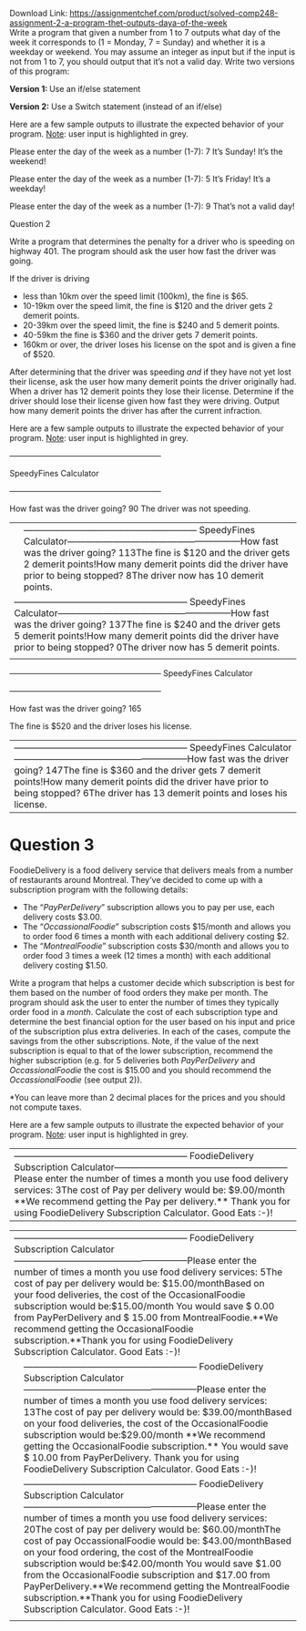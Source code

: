 Download Link: https://assignmentchef.com/product/solved-comp248-assignment-2-a-program-thet-outputs-daya-of-the-week
<br>
Write a program that given a number from 1 to 7 outputs what day of the week it corresponds to (1 = Monday, 7 = Sunday) and whether it is a weekday or weekend. You may assume an integer as input but if the input is not from 1 to 7, you should output that it’s not a valid day.  Write two versions of this program:

<strong>Version 1: </strong>Use an if/else statement

<strong>Version 2:</strong> Use a Switch statement (instead of an if/else)




Here are a few sample outputs to illustrate the expected behavior of your program. <u>Note</u>: user input is highlighted in grey.

Please enter the day of the week as a number (1-7): 7 It’s Sunday! It’s the weekend!

Please enter the day of the week as a number (1-7): 5 It’s Friday! It’s a weekday!

Please enter the day of the week as a number (1-7): 9 That’s not a valid day!

Question 2

Write a program that determines the penalty for a driver who is speeding on highway 401. The program should ask the user how fast the driver was going.

If the driver is driving

<ul>

 <li>less than 10km over the speed limit (100km), the fine is $65.</li>

 <li>10-19km over the speed limit, the fine is $120 and the driver gets 2 demerit points.</li>

 <li>20-39km over the speed limit, the fine is $240 and 5 demerit points.</li>

 <li>40-59km the fine is $360 and the driver gets 7 demerit points.</li>

 <li>160km or over, the driver loses his license on the spot and is given a fine of $520.</li>

</ul>




After determining that the driver was speeding <em>and</em> if they have not yet lost their license, ask the user how many demerit points the driver originally had. When a driver has 12 demerit points they lose their license. Determine if the driver should lose their license given how fast they were driving. Output how many demerit points the driver has after the current infraction.




Here are a few sample outputs to illustrate the expected behavior of your program. <u>Note</u>: user input is highlighted in grey.

———————————————————

SpeedyFines Calculator

———————————————————




How fast was the driver going? 90 The driver was not speeding.

<table width="634">

 <tbody>

  <tr>

   <td width="1"> </td>

   <td colspan="2" width="634">———————————————————             SpeedyFines Calculator———————————————————How fast was the driver going? 113The fine is $120 and the driver gets 2 demerit points!How many demerit points did the driver have prior to being stopped? 8The driver now has 10 demerit points. </td>

  </tr>

  <tr>

   <td colspan="2" width="634">———————————————————             SpeedyFines Calculator———————————————————How fast was the driver going? 137The fine is $240 and the driver gets 5 demerit points!How many demerit points did the driver have prior to being stopped? 0The driver now has 5 demerit points. </td>

   <td width="1"> </td>

  </tr>

  <tr>

   <td width="1"></td>

   <td width="632"></td>

   <td width="1"></td>

  </tr>

 </tbody>

</table>

———————————————————             SpeedyFines Calculator

———————————————————

How fast was the driver going? 165

The fine is $520 and the driver loses his license.

<table width="634">

 <tbody>

  <tr>

   <td width="634">———————————————————             SpeedyFines Calculator———————————————————How fast was the driver going? 147The fine is $360 and the driver gets 7 demerit points!How many demerit points did the driver have prior to being stopped? 6The driver has 13 demerit points and loses his license.</td>

  </tr>

 </tbody>

</table>

<h1>Question 3</h1>

FoodieDelivery is a food delivery service that delivers meals from a number of restaurants around Montreal. They’ve decided to come up with a subscription program with the following details:




<ul>

 <li>The “<em>PayPerDelivery</em>” subscription allows you to pay per use, each delivery costs $3.00.</li>

 <li>The “<em>OccassionalFoodie</em>” subscription costs $15/month and allows you to order food 6 times a month with each additional delivery costing $2.</li>

 <li>The “<em>MontrealFoodie</em>” subscription costs $30/month and allows you to order food 3 times a week (12 times a month) with each additional delivery costing $1.50.</li>

</ul>




Write a program that helps a customer decide which subscription is best for them based on the number of food orders they make per month. The program should ask the user to enter the number of times they typically order food in a <em>month</em>. Calculate the cost of each subscription type and determine the best financial option for the user based on his input and price of the subscription plus extra deliveries. In each of the cases, compute the savings from the other subscriptions. Note, if the value of the next subscription is equal to that of the lower subscription, recommend the higher subscription (e.g. for 5 deliveries both <em>PayPerDelivery</em> and <em>OccassionalFoodie</em> the cost is $15.00 and you should recommend the <em>OccassionalFoodie</em> (see output 2)).

*You can leave more than 2 decimal places for the prices and you should not compute taxes.




Here are a few sample outputs to illustrate the expected behavior of your program. <u>Note</u>: user input is highlighted in grey.

<table width="634">

 <tbody>

  <tr>

   <td width="634">———————————————————             FoodieDelivery Subscription Calculator———————————————————Please enter the number of times a month you use food delivery services: 3The cost of Pay per delivery would be: $9.00/month **We recommend getting the Pay per delivery.** Thank you for using FoodieDelivery Subscription Calculator. Good Eats :-)!</td>

  </tr>

 </tbody>

</table>




<table width="634">

 <tbody>

  <tr>

   <td colspan="2" width="634">———————————————————             FoodieDelivery Subscription Calculator———————————————————Please enter the number of times a month you use food delivery services: 5The cost of pay per delivery would be: $15.00/monthBased on your food deliveries, the cost of the OccasionalFoodie subscription would be:$15.00/month You would save $ 0.00 from PayPerDelivery and $ 15.00 from MontrealFoodie.**We recommend getting the OccasionalFoodie subscription.**Thank you for using FoodieDelivery Subscription Calculator. Good Eats :-)!</td>

   <td width="0"> </td>

  </tr>

  <tr>

   <td width="0"> </td>

   <td colspan="2" width="634">———————————————————             FoodieDelivery Subscription Calculator———————————————————Please enter the number of times a month you use food delivery services: 13The cost of pay per delivery would be: $39.00/monthBased on your food deliveries, the cost of the OccasionalFoodie subscription would be:$29.00/month **We recommend getting the OccasionalFoodie subscription.** You would save $ 10.00 from PayPerDelivery. Thank you for using FoodieDelivery Subscription Calculator. Good Eats :-)!</td>

  </tr>

  <tr>

   <td width="1"> </td>

   <td colspan="2" width="634">———————————————————             FoodieDelivery Subscription Calculator———————————————————Please enter the number of times a month you use food delivery services: 20The cost of pay per delivery would be: $60.00/monthThe cost of pay OccassionalFoodie would be: $43.00/monthBased on your food ordering, the cost of the MontrealFoodie subscription would be:$42.00/month You would save $1.00 from the OccasionalFoodie subscription and $17.00 from PayPerDelivery.**We recommend getting the MontrealFoodie subscription.**Thank you for using FoodieDelivery Subscription Calculator. Good Eats :-)!</td>

  </tr>

  <tr>

   <td width="1"></td>

   <td width="633"></td>

   <td width="1"></td>

  </tr>

 </tbody>

</table>


